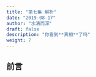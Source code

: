 ```yaml
---
title: "第七集 解析"
date: "2019-08-17"
author: "水清而深"
draft: false
description: "你看到**真相**了吗"
weight: 7
---
```


## 前言

